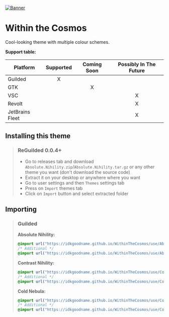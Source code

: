 [![Banner](https://raw.githubusercontent.com/IdkGoodName/WithinTheCosmos/main/assets/banner.png)](https://guilded.gg/)

# Within the Cosmos

Cool-looking theme with multiple colour schemes.

**Support table:**

| Platform        | Supported | Coming Soon | Possibly In The Future |
|-----------------|:---------:|:-----------:|:----------------------:|
| Guilded         |     X     |             |                        |
| GTK             |           |      X      |                        |
| VSC             |           |             |           X            |
| Revolt          |           |             |           X            |
| JetBrains Fleet |           |             |           X            |

## Installing this theme

> ### ReGuilded 0.0.4+
> - Go to releases tab and download `Absolute.Nihility.zip`/`Absolute.Nihility.tar.gz` or any other theme you want (don't download the source code)
> - Extract it on your desktop or anywhere where you want
> - Go to user settings and then `Themes` settings tab
> - Press on `Import` themes tab
> - Click on `Import` button and select extracted folder

## Importing

> ### Guilded
> **Absolute Nihility:**
> ```css
> @import url("https://idkgoodname.github.io/WithinTheCosmos/use/AbsoluteNihility/guilded.css");
> /* Additional */
> @import url("https://idkgoodname.github.io/WithinTheCosmos/use/AbsoluteNihility/guilded-code.css");
> ```
> **Contrast Nihility:**
> ```css
> @import url("https://idkgoodname.github.io/WithinTheCosmos/use/ContrastNihility/guilded.css");
> /* Additional */
> @import url("https://idkgoodname.github.io/WithinTheCosmos/use/ContrastNihility/guilded-code.css");
> ```
> **Cold Nebula:**
> ```css
> @import url("https://idkgoodname.github.io/WithinTheCosmos/use/ColdNebula/guilded.css");
> /* Additional */
> @import url("https://idkgoodname.github.io/WithinTheCosmos/use/ColdNebula/guilded-code.css");
> ```